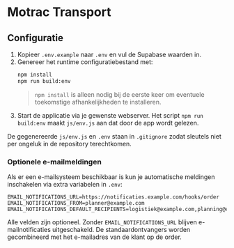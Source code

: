 # Motrac Transport

## Configuratie

1. Kopieer `.env.example` naar `.env` en vul de Supabase waarden in.
2. Genereer het runtime configuratiebestand met:
   ```bash
   npm install
   npm run build:env
   ```
   > `npm install` is alleen nodig bij de eerste keer om eventuele toekomstige afhankelijkheden te installeren.
3. Start de applicatie via je gewenste webserver. Het script `npm run build:env` maakt `js/env.js` aan dat door de app wordt gelezen.

De gegenereerde `js/env.js` en `.env` staan in `.gitignore` zodat sleutels niet per ongeluk in de repository terechtkomen.

### Optionele e-mailmeldingen

Als er een e-mailsysteem beschikbaar is kun je automatische meldingen inschakelen via extra variabelen in `.env`:

```
EMAIL_NOTIFICATIONS_URL=https://notificaties.example.com/hooks/order
EMAIL_NOTIFICATIONS_FROM=planner@example.com
EMAIL_NOTIFICATIONS_DEFAULT_RECIPIENTS=logistiek@example.com,planning@example.com
```

Alle velden zijn optioneel. Zonder `EMAIL_NOTIFICATIONS_URL` blijven e-mailnotificaties uitgeschakeld. De standaardontvangers worden gecombineerd met het e-mailadres van de klant op de order.

